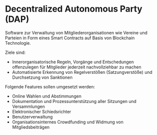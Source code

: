 # Decentralized Autonomous Party (DAP)

Software zur Verwaltung von Mitgliederorganisationen wie Vereine und Parteien in Form eines Smart Contracts auf Basis von Blockchain Technologie. 

Ziele sind:

* Innerorganisatorische Regeln, Vorgänge und Entschedungen offenzulegen für Mitglieder jederzeit nachvollziehbar zu machen
* Automatisierte Erkennung von Regelverstößen (Satzungverstöße) und Durchsetzung von Sanktionen

Folgende Features sollen umgesetzt werden:

* Online Wahlen und Abstimmungen
* Dokumentation und Prozessunterstützung aller Sitzungen und Versammlungen
* Elektronischer Schiedsrichter
* Benutzerverwaltung
* Organisationsinternes Crowdfunding und Widmung von Mitgliedsbeiträgen
